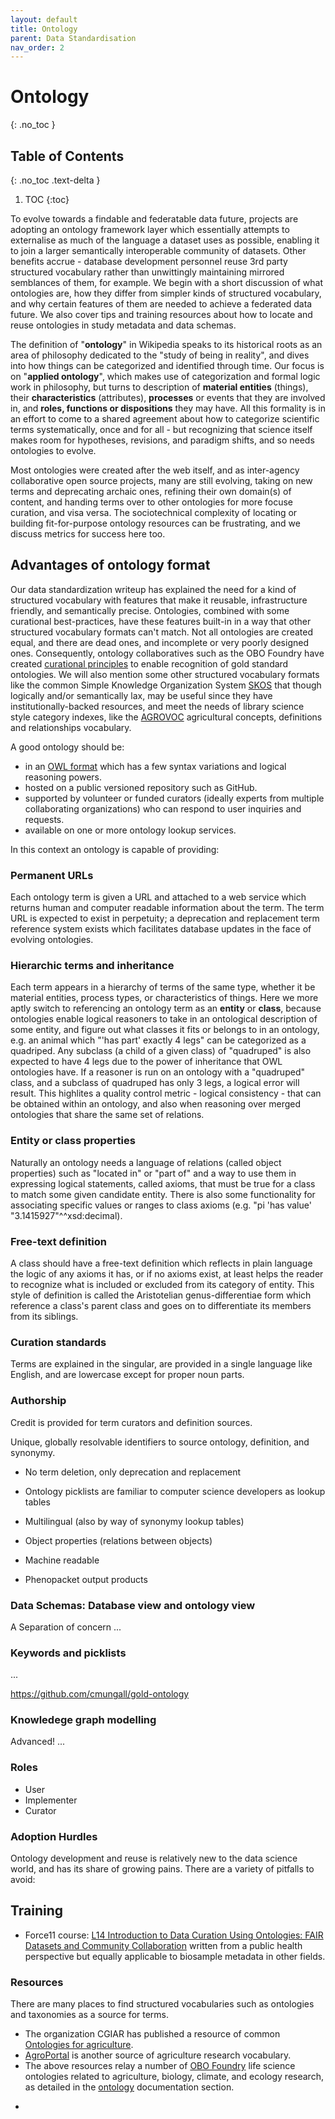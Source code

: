 ```yaml
---
layout: default
title: Ontology
parent: Data Standardisation
nav_order: 2
---
```


# Ontology
{: .no_toc }

## Table of Contents
{: .no_toc .text-delta }

1. TOC
{:toc}

To evolve towards a findable and federatable data future, projects are adopting an ontology framework layer which essentially attempts to externalise as much of the language a dataset uses as possible, enabling it to join a larger semantically interoperable community of datasets.  Other benefits accrue - database development personnel reuse 3rd party structured vocabulary rather than unwittingly maintaining mirrored semblances of them, for example.  We begin with a short discussion of what ontologies are, how they differ from simpler kinds of structured vocabulary, and why certain features of them are needed to achieve a federated data future.  We also cover tips and training resources about how to locate and reuse ontologies in study metadata and data schemas. 

The definition of "**ontology**" in Wikipedia speaks to its historical roots as an area of philosophy dedicated to the "study of being in reality", and dives into how things can be categorized and identified through time.  Our focus is on "**applied ontology**", which makes use of categorization and formal logic work in philosophy, but turns to description of **material entities** (things), their **characteristics** (attributes), **processes** or events that they are involved in, and **roles, functions or dispositions** they may have.  All this formality is in an effort to come to a shared agreement about how to categorize scientific terms systematically, once and for all - but recognizing that science itself makes room for hypotheses, revisions, and paradigm shifts, and so needs ontologies to evolve.

Most ontologies were created after the web itself, and as inter-agency collaborative open source projects, many are still evolving, taking on new terms and deprecating archaic ones, refining their own domain(s) of content, and handing terms over to other ontologies for more focuse curation, and visa versa.  The sociotechnical complexity of locating or building fit-for-purpose ontology resources can be frustrating, and we discuss metrics for success here too.

## Advantages of ontology format
Our data standardization writeup has explained the need for a kind of structured vocabulary with features that make it reusable, infrastructure friendly, and semantically precise.  Ontologies, combined with some curational best-practices, have these features built-in in a way that other structured vocabulary formats can't match.  Not all ontologies are created equal, and there are dead ones, and incomplete or very poorly designed ones.  Consequently, ontology collaboratives such as the OBO Foundry have created [curational principles](https://obofoundry.org/principles/fp-000-summary.html) to enable recognition of gold standard ontologies. We will also mention some other structured vocabulary formats like the common Simple Knowledge Organization System [SKOS](https://en.wikipedia.org/wiki/Simple_Knowledge_Organization_System) that though logically and/or semantically lax, may be useful since they have institutionally-backed resources, and meet the needs of library science style category indexes, like the [AGROVOC](https://www.fao.org/agrovoc/) agricultural concepts, definitions and relationships vocabulary.

A good ontology should be:

* in an [OWL format](https://en.wikipedia.org/wiki/Web_Ontology_Language) which has a few syntax variations and logical reasoning powers.
* hosted on a public versioned repository such as GitHub.
* supported by volunteer or funded curators (ideally experts from multiple collaborating organizations) who can respond to user inquiries and requests.
* available on one or more ontology lookup services.

In this context an ontology is capable of providing:

### Permanent URLs
Each ontology term is given a URL and attached to a web service which returns human and computer readable information about the term. The term URL is expected to exist in perpetuity; a deprecation and replacement term reference system exists which facilitates database updates in the face of evolving ontologies. 

### Hierarchic terms and inheritance
Each term appears in a hierarchy of terms of the same type, whether it be material entities, process types, or characteristics of things.  Here we more aptly switch to referencing an ontology term as an **entity** or **class**, because ontologies enable logical reasoners to take in an ontological description of some entity, and figure out what classes it fits or belongs to in an ontology, e.g. an animal which "'has part' exactly 4 legs" can be categorized as a quadriped.  Any subclass (a child of a given class) of "quadruped" is also expected to have 4 legs due to the power of inheritance that OWL ontologies have.  If a reasoner is run on an ontology with a "quadruped" class, and a subclass of quadruped has only 3 legs, a logical error will result.  This highlites a quality control metric - logical consistency - that can be obtained within an ontology, and also when reasoning over merged ontologies that share the same set of relations.

### Entity or class properties
Naturally an ontology needs a language of relations (called object properties) such as "located in" or "part of" and a way to use them in expressing logical statements, called axioms, that must be true for a class to match some given candidate entity. There is also some functionality for associating specific values or ranges to class axioms (e.g. "pi 'has value' "3.1415927"^^xsd:decimal).

### Free-text definition
A class should have a free-text definition which reflects in plain language the logic of any axioms it has, or if no axioms exist, at least helps the reader to recognize what is included or excluded from its category of entity.  This style of definition is called the Aristotelian genus-differentiae form which reference a class's parent class and goes on to differentiate its members from its siblings.

### Curation standards
Terms are explained in the singular, are provided in a single language like English, and are lowercase except for proper noun parts.

### Authorship
Credit is provided for term curators and definition sources.

Unique, globally resolvable identifiers to source ontology, definition, and synonymy.

* No term deletion, only deprecation and replacement
* Ontology picklists are familiar to computer science developers as lookup tables
* Multilingual (also by way of synonymy lookup tables)
* Object properties (relations between objects)
* Machine readable



* Phenopacket output products

### Data Schemas: Database view and ontology view
A Separation of concern ...

### Keywords and picklists
...

https://github.com/cmungall/gold-ontology


### Knowledege graph modelling
Advanced! ...

### Roles
* User
* Implementer
* Curator

### Adoption Hurdles

Ontology development and reuse is relatively new to the data science world, and has its share of growing pains.  There are a variety of pitfalls to avoid:

## Training

* Force11 course: [L14 Introduction to Data Curation Using Ontologies: FAIR Datasets and Community Collaboration](https://osf.io/fj38v/) written from a public health perspective but equally applicable to biosample metadata in other fields.

### Resources
There are many places to find structured vocabularies such as ontologies and taxonomies as a source for terms.

- The organization CGIAR has published a resource of common [Ontologies for agriculture](https://bigdata.cgiar.org/ontologies-for-agriculture/).
- [AgroPortal](https://agroportal.lirmm.fr/) is another source of agriculture research vocabulary.
- The above resources relay a number of [OBO Foundry](https://obofoundry.org/) life science ontologies related to agriculture, biology, climate, and ecology research, as detailed in the [ontology](https://github.com/ClimateSmartAgCollab/Documentation-en/blob/main/docs/Data_Standardization/ontology.md) documentation section.

* 
